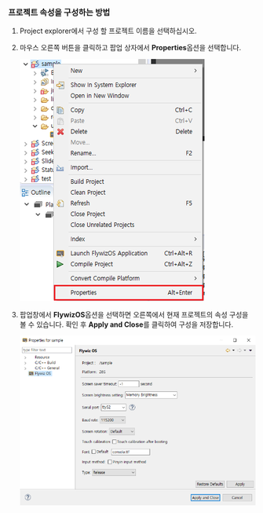###  프로젝트 속성을 구성하는 방법
1. Project explorer에서 구성 할 프로젝트 이름을 선택하십시오.
2. 마우스 오른쪽 버튼을 클릭하고 팝업 상자에서 **Properties**옵션을 선택합니다.

   ![](assets/set_project_properties.png)  

3. 팝업창에서 **FlywizOS**옵션을 선택하면 오른쪽에서 현재 프로젝트의 속성 구성을 볼 수 있습니다. 확인 후 **Apply and Close**를 클릭하여 구성을 저장합니다.

    ![](assets/set_project_properties2.png)

